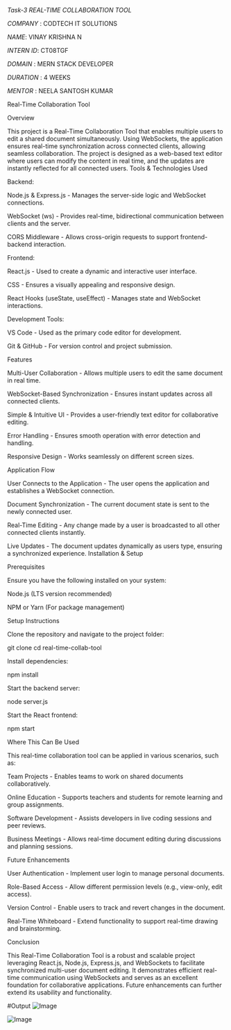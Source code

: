 *Task-3 REAL-TIME COLLABORATION TOOL*

*COMPANY* : CODTECH IT SOLUTIONS

*NAME*: VINAY KRISHNA N 

*INTERN ID*: CT08TGF

*DOMAIN* : MERN STACK DEVELOPER

*DURATION* : 4 WEEKS

*MENTOR* : NEELA SANTOSH KUMAR

Real-Time Collaboration Tool

Overview

This project is a Real-Time Collaboration Tool that enables multiple users to edit a shared document simultaneously. Using WebSockets, the application ensures real-time synchronization across connected clients, allowing seamless collaboration. The project is designed as a web-based text editor where users can modify the content in real time, and the updates are instantly reflected for all connected users.
Tools & Technologies Used

Backend:

Node.js & Express.js - Manages the server-side logic and WebSocket connections.

WebSocket (ws) - Provides real-time, bidirectional communication between clients and the server.

CORS Middleware - Allows cross-origin requests to support frontend-backend interaction.

Frontend:

React.js - Used to create a dynamic and interactive user interface.

CSS - Ensures a visually appealing and responsive design.

React Hooks (useState, useEffect) - Manages state and WebSocket interactions.

Development Tools:

VS Code - Used as the primary code editor for development.

Git & GitHub - For version control and project submission.

Features

Multi-User Collaboration - Allows multiple users to edit the same document in real time.

WebSocket-Based Synchronization - Ensures instant updates across all connected clients.

Simple & Intuitive UI - Provides a user-friendly text editor for collaborative editing.

Error Handling - Ensures smooth operation with error detection and handling.

Responsive Design - Works seamlessly on different screen sizes.

Application Flow

User Connects to the Application - The user opens the application and establishes a WebSocket connection.

Document Synchronization - The current document state is sent to the newly connected user.

Real-Time Editing - Any change made by a user is broadcasted to all other connected clients instantly.

Live Updates - The document updates dynamically as users type, ensuring a synchronized experience.
Installation & Setup

Prerequisites

Ensure you have the following installed on your system:

Node.js (LTS version recommended)

NPM or Yarn (For package management)

Setup Instructions

Clone the repository and navigate to the project folder:

git clone <repository-url>
cd real-time-collab-tool

Install dependencies:

npm install

Start the backend server:

node server.js

Start the React frontend:

npm start

Where This Can Be Used

This real-time collaboration tool can be applied in various scenarios, such as:

Team Projects - Enables teams to work on shared documents collaboratively.

Online Education - Supports teachers and students for remote learning and group assignments.

Software Development - Assists developers in live coding sessions and peer reviews.

Business Meetings - Allows real-time document editing during discussions and planning sessions.

Future Enhancements

User Authentication - Implement user login to manage personal documents.

Role-Based Access - Allow different permission levels (e.g., view-only, edit access).

Version Control - Enable users to track and revert changes in the document.

Real-Time Whiteboard - Extend functionality to support real-time drawing and brainstorming.

Conclusion

This Real-Time Collaboration Tool is a robust and scalable project leveraging React.js, Node.js, Express.js, and WebSockets to facilitate synchronized multi-user document editing. It demonstrates efficient real-time communication using WebSockets and serves as an excellent foundation for collaborative applications. Future enhancements can further extend its usability and functionality.

#Output
![Image](https://github.com/user-attachments/assets/c88e41d9-9f07-4fc4-bb0f-f4cd01111081)

![Image](https://github.com/user-attachments/assets/393b4fbd-5e96-428e-a645-28cd1ddfa50d)
